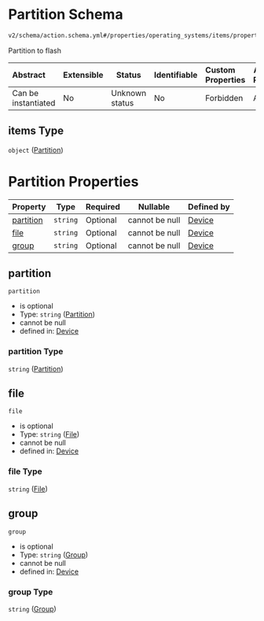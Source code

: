 # Partition Schema

```txt
v2/schema/action.schema.yml#/properties/operating_systems/items/properties/steps/items/properties/actions/items/oneOf/15/properties/fastboot:flash/properties/partitions/items
```

Partition to flash


| Abstract            | Extensible | Status         | Identifiable | Custom Properties | Additional Properties | Access Restrictions | Defined In                                                           |
| :------------------ | ---------- | -------------- | ------------ | :---------------- | --------------------- | ------------------- | -------------------------------------------------------------------- |
| Can be instantiated | No         | Unknown status | No           | Forbidden         | Allowed               | none                | [device.schema.json\*](../device.schema.json "open original schema") |

## items Type

`object` ([Partition](device-properties-operating-systems-operating-system-properties-steps-step-properties-group-step-action-oneof-fastbootflash-action-properties-fastbootflash-action-properties-partitions-partition.md))

# Partition Properties

| Property                | Type     | Required | Nullable       | Defined by                                                                                                                                                                                                                                                                                                                                                                                                                                 |
| :---------------------- | -------- | -------- | -------------- | :----------------------------------------------------------------------------------------------------------------------------------------------------------------------------------------------------------------------------------------------------------------------------------------------------------------------------------------------------------------------------------------------------------------------------------------- |
| [partition](#partition) | `string` | Optional | cannot be null | [Device](device-properties-operating-systems-operating-system-properties-steps-step-properties-group-step-action-oneof-fastbootflash-action-properties-fastbootflash-action-properties-partitions-partition-properties-partition.md "v2/schema/action.schema.yml#/properties/operating_systems/items/properties/steps/items/properties/actions/items/oneOf/15/properties/fastboot:flash/properties/partitions/items/properties/partition") |
| [file](#file)           | `string` | Optional | cannot be null | [Device](device-properties-operating-systems-operating-system-properties-steps-step-properties-group-step-action-oneof-fastbootflash-action-properties-fastbootflash-action-properties-partitions-partition-properties-file.md "v2/schema/action.schema.yml#/properties/operating_systems/items/properties/steps/items/properties/actions/items/oneOf/15/properties/fastboot:flash/properties/partitions/items/properties/file")           |
| [group](#group)         | `string` | Optional | cannot be null | [Device](device-properties-operating-systems-operating-system-properties-steps-step-properties-group-step-action-oneof-fastbootflash-action-properties-fastbootflash-action-properties-partitions-partition-properties-group.md "v2/schema/action.schema.yml#/properties/operating_systems/items/properties/steps/items/properties/actions/items/oneOf/15/properties/fastboot:flash/properties/partitions/items/properties/group")         |

## partition




`partition`

-   is optional
-   Type: `string` ([Partition](device-properties-operating-systems-operating-system-properties-steps-step-properties-group-step-action-oneof-fastbootflash-action-properties-fastbootflash-action-properties-partitions-partition-properties-partition.md))
-   cannot be null
-   defined in: [Device](device-properties-operating-systems-operating-system-properties-steps-step-properties-group-step-action-oneof-fastbootflash-action-properties-fastbootflash-action-properties-partitions-partition-properties-partition.md "v2/schema/action.schema.yml#/properties/operating_systems/items/properties/steps/items/properties/actions/items/oneOf/15/properties/fastboot:flash/properties/partitions/items/properties/partition")

### partition Type

`string` ([Partition](device-properties-operating-systems-operating-system-properties-steps-step-properties-group-step-action-oneof-fastbootflash-action-properties-fastbootflash-action-properties-partitions-partition-properties-partition.md))

## file




`file`

-   is optional
-   Type: `string` ([File](device-properties-operating-systems-operating-system-properties-steps-step-properties-group-step-action-oneof-fastbootflash-action-properties-fastbootflash-action-properties-partitions-partition-properties-file.md))
-   cannot be null
-   defined in: [Device](device-properties-operating-systems-operating-system-properties-steps-step-properties-group-step-action-oneof-fastbootflash-action-properties-fastbootflash-action-properties-partitions-partition-properties-file.md "v2/schema/action.schema.yml#/properties/operating_systems/items/properties/steps/items/properties/actions/items/oneOf/15/properties/fastboot:flash/properties/partitions/items/properties/file")

### file Type

`string` ([File](device-properties-operating-systems-operating-system-properties-steps-step-properties-group-step-action-oneof-fastbootflash-action-properties-fastbootflash-action-properties-partitions-partition-properties-file.md))

## group




`group`

-   is optional
-   Type: `string` ([Group](device-properties-operating-systems-operating-system-properties-steps-step-properties-group-step-action-oneof-fastbootflash-action-properties-fastbootflash-action-properties-partitions-partition-properties-group.md))
-   cannot be null
-   defined in: [Device](device-properties-operating-systems-operating-system-properties-steps-step-properties-group-step-action-oneof-fastbootflash-action-properties-fastbootflash-action-properties-partitions-partition-properties-group.md "v2/schema/action.schema.yml#/properties/operating_systems/items/properties/steps/items/properties/actions/items/oneOf/15/properties/fastboot:flash/properties/partitions/items/properties/group")

### group Type

`string` ([Group](device-properties-operating-systems-operating-system-properties-steps-step-properties-group-step-action-oneof-fastbootflash-action-properties-fastbootflash-action-properties-partitions-partition-properties-group.md))
